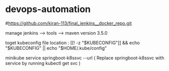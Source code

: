 # devops-automation

#https://github.com/kiran-113/final_jenkins__docker_repo.git

manage jenkins --> tools --> maven version 3.5.0

toget kubeconfig file location : [[! -z "$KUBECONFIG"]] && echo "$KUBECONFIG" || echo "$HOME/.kube/config"

minikube service springboot-k8ssvc --url ( Replace springboot-k8ssvc with service by running kubectl get svc )

